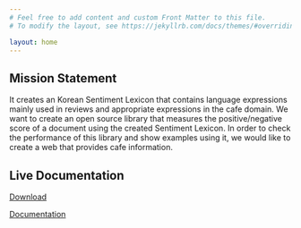 ```yaml
---
# Feel free to add content and custom Front Matter to this file.
# To modify the layout, see https://jekyllrb.com/docs/themes/#overriding-theme-defaults

layout: home
---
```


## Mission Statement
It creates an Korean Sentiment Lexicon that contains language expressions mainly used in reviews and appropriate
expressions in the cafe domain. We want to create an open source library that measures the positive/negative score of a
document using the created Sentiment Lexicon. In order to check the performance of this library and show examples
using it, we would like to create a web that provides cafe information.


## Live Documentation
[Download](https://github.com/whatsbirddd/K-afegory-Opinion-Mining-by-Sentiment-Analysis-Based-on-Naver-Blog.git)

[Documentation](https://k-afegory-lexicon.readthedocs.io/en/latest/)
